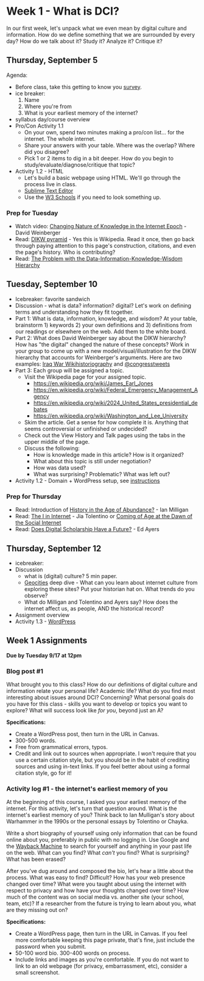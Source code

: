 # Week 1 - What is DCI?

In our first week, let's unpack what we even mean by digital culture and information. How do we define something that we are surrounded by every day? How do we talk about it? Study it? Analyze it? Critique it?


## Thursday, September 5

Agenda:

* Before class, take this getting to know you [survey](https://docs.google.com/forms/d/e/1FAIpQLSd9KqFzc82nQgb0xUsIKValasvc8xd-TFWJV-nB0RhNcOFbcg/viewform?usp=sf_link).
* ice breaker: 
	1. Name
	2. Where you're from
	3. What is your earliest memory of the internet?
* syllabus day/course overview
* Pro/Con Activity 1.1
	* On your own, spend two minutes making a pro/con list... for the internet. The whole internet. 
	* Share your answers with your table. Where was the overlap? Where did you disagree? 
	* Pick 1 or 2 items to dig in a bit deeper. How do you begin to study/evaluate/diagnose/critique that topic? 
* Activity 1.2 - HTML
	* Let's build a basic webpage using HTML. We'll go through the process live in class.
	* [Sublime Text Editor](https://www.sublimetext.com/)
	* Use the [W3 Schools](https://www.w3schools.com/html/) if you need to look something up. 


### Prep for Tuesday

* Watch video: [Changing Nature of Knowledge in the Internet Epoch](https://www.youtube.com/watch?v=Ay7X0XDztRw) - David Weinberger
* Read: [DIKW pyramid](https://en.wikipedia.org/wiki/DIKW_pyramid) - Yes this is Wikipedia. Read it once, then go back through paying attention to this page's construction, citations, and even the page's history. Who is contributing? 
* Read: [The Problem with the Data-Information-Knowledge-Wisdom Hierarchy](https://web.archive.org/web/20150407194516/https://hbr.org/2010/02/data-is-to-info-as-info-is-not)


## Tuesday, September 10
* Icebreaker: favorite sandwich
* Discussion - what is data? information? digital? Let's work on defining terms and understanding how they fit together.
* Part 1: What is data, information, knowledge, and wisdom? At your table, brainstorm 1) keywords 2) your own definitions and 3) definitions from our readings or elsewhere on the web. Add them to the white board. 
* Part 2: What does David Weinberger say about the DIKW hierarchy? How has "the digital" changed the nature of these concepts? Work in your group to come up with a new model/visual/illustration for the DIKW hierarchy that accounts for Weinberger's arguments. Here are two examples: [Iraq War Wikihistoriography](https://jamesbridle.com/works/iraq-war-wikihistoriography) and [@congresstweets](http://opentranscripts.org/transcript/congressedits-politics-wikipedia-twitter/)
* Part 3: Each group will be assigned a topic.
	* Visit the Wikipedia page for your assigned topic.
		* https://en.wikipedia.org/wiki/James_Earl_Jones
		* https://en.wikipedia.org/wiki/Federal_Emergency_Management_Agency
		* https://en.wikipedia.org/wiki/2024_United_States_presidential_debates
		* https://en.wikipedia.org/wiki/Washington_and_Lee_University
	* Skim the article. Get a sense for how complete it is. Anything that seems controversial or unfinished or undecided?
	* Check out the View History and Talk pages using the tabs in the upper middle of the page. 
	* Discuss the following:
		* How is knowledge made in this article? How is it organized?
		* What about this topic is still under negotiation? 
		* How was data used? 
		* What was surprising? Problematic? What was left out?
* Activity 1.2 - Domain + WordPress setup, see [instructions](https://mackenziekbrooks.github.io/dci101-f24/domain/#domain-instructions)


### Prep for Thursday

* Read: Introduction of [History in the Age of Abundance?](https://ebookcentral.proquest.com/lib/wlu/reader.action?docID=5732673) - Ian Milligan
* Read: [The I in Internet](https://lab.cccb.org/en/the-i-in-the-internet/) - Jia Tolentino or [Coming of Age at the Dawn of the Social Internet](https://www.newyorker.com/culture/the-weekend-essay/coming-of-age-at-the-dawn-of-the-social-internet)
* Read: [Does Digital Scholarship Have a Future?](https://er.educause.edu/articles/2013/8/does-digital-scholarship-have-a-future) - Ed Ayers


## Thursday, September 12
* icebreaker: 
* Discussion
	* what is (digital) culture? 5 min paper.
	* [Geocities](https://geocities.restorativland.org/) deep dive - What can you learn about internet culture from exploring these sites? Put your historian hat on. What trends do you observe? 
	* What do Milligan and Tolentino and Ayers say? How does the internet affect us, as people, AND the historical record?  	 
* Assignment overview 
* Activity 1.3 - [WordPress](https://mackenziekbrooks.github.io/dci101-f24/domain/#install-wordpress)


## Week 1 Assignments

**Due by Tuesday 9/17 at 12pm**

### Blog post #1

What brought you to this class? How do our definitions of digital culture and information relate your personal life? Academic life? What do you find most interesting about issues around DCI? Concerning? What personal goals do you have for this class - skills you want to develop or topics you want to explore? What will success look like *for you*, beyond just an A? 

**Specifications:**

* Create a WordPress post, then turn in the URL in Canvas. 
* 300-500 words.
* Free from grammatical errors, typos. 
* Credit and link out to sources when appropriate. I won't require that you use a certain citation style, but you should be in the habit of crediting sources and using in-text links. If you feel better about using a formal citation style, go for it! 

### Activity log #1 - the internet's earliest memory of you

At the beginning of this course, I asked you your earliest memory of the internet. For this activity, let's turn that question around. What is the internet's earliest memory of you? Think back to Ian Mulligan's story about Warhammer in the 1990s or the personal essays by Tolentino or Chayka.

Write a short biography of yourself using only information that can be found online about you, preferably in public with no logging in. Use Google and the [Wayback Machine](https://archive.org/web/) to search for yourself and anything in your past life on the web. What can you find? What *can't* you find? What is surprising? What has been erased? 

After you've dug around and composed the bio, let's hear a little about the process. What was easy to find? Difficult? How has your web presence changed over time? What were you taught about using the internet with respect to privacy and how have your thoughts changed over time? How much of the content was on social media vs. another site (your school, team, etc)? If a researcher from the future is trying to learn about you, what are they missing out on? 

**Specifications:** 

* Create a WordPress page, then turn in the URL in Canvas. If you feel more comfortable keeping this page private, that's fine, just include the password when you submit.
* 50-100 word bio. 300-400 words on process. 
* Include links and images as you're comfortable. If you do not want to link to an old webpage (for privacy, embarrassment, etc), consider a small screenshot. 
